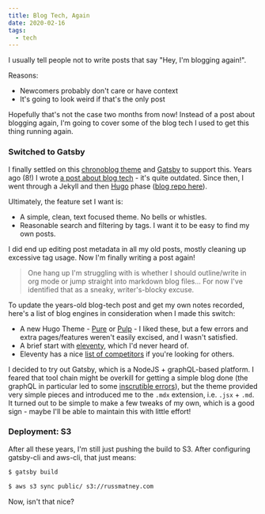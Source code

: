 ```yaml
---
title: Blog Tech, Again
date: 2020-02-16
tags:
  - tech
---
```


I usually tell people not to write posts that say "Hey, I'm blogging again!".

Reasons:

- Newcomers probably don't care or have context
- It's going to look weird if that's the only post

Hopefully that's not the case two months from now! Instead of a
post about blogging again, I'm going to cover some of the blog tech I used to
get this thing running again.

### Switched to Gatsby

I finally settled on this [chronoblog
theme](https://github.com/Chronoblog/gatsby-theme-chronoblog/) and
[Gatsby](https://github.com/gatsbyjs/gatsby) to support this. Years ago (8!) I
wrote [a post about blog
tech](http://russmatney.com/techsposure/2012-10-20-blog-tech/) - it's quite
outdated. Since then, I went through a Jekyll and then
[Hugo](https://gohugo.io/) phase ([blog repo
here](https://github.com/russmatney/hugo-blog)).

Ultimately, the feature set I want is:

- A simple, clean, text focused theme. No bells or whistles.
- Reasonable search and filtering by tags. I want it to be easy to find my own
  posts.

I did end up editing post metadata in all my old posts,
mostly cleaning up excessive tag usage.
Now I'm finally writing a post again!

> One hang up I'm struggling with is whether I should outline/write in org mode
> or jump straight into markdown blog files... For now I've identified that as a
> sneaky, writer's-blocky excuse.

To update the years-old blog-tech post and get my own notes recorded,
here's a list of blog engines in consideration when I made this switch:

- A new Hugo Theme - [Pure](https://themes.gohugo.io/hugo-theme-pure/) or
  [Pulp](https://themes.gohugo.io/pulp/) - I liked these, but a few errors and
  extra pages/features weren't easily excised, and I wasn't satisfied.
- A brief start with [eleventy](https://www.11ty.dev/), which I'd never heard of.
- Eleventy has a nice [list of
  competitors](https://www.11ty.dev/docs/#competitors) if you're looking for
  others.

I decided to try out Gatsby, which is a NodeJS + graphQL-based platform. I
feared that tool chain might be overkill for getting a simple blog done (the
graphQL in particular led to some [inscrutible
errors](https://github.com/Chronoblog/gatsby-theme-chronoblog/issues/21)), but
the theme provided very simple pieces and introduced me to the `.mdx` extension,
i.e. `.jsx` + `.md`. It turned out to be simple to make a few tweaks of my own,
which is a good sign - maybe I'll be able to maintain this with little effort!

### Deployment: S3

After all these years, I'm still just pushing the build to S3.
After configuring gatsby-cli and aws-cli, that just means:

```sh
$ gatsby build

$ aws s3 sync public/ s3://russmatney.com
```

Now, isn't that nice?
